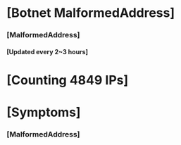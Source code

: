 # [Botnet MalformedAddress]
### [MalformedAddress]
#### [Updated every 2~3 hours]

# [Counting 4849 IPs]

# [Symptoms] 
###   [MalformedAddress]
